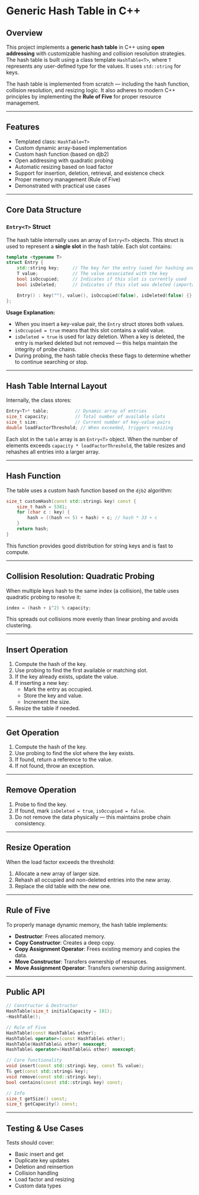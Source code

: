 # Generic Hash Table in C++

## Overview

This project implements a **generic hash table** in C++ using **open addressing** with customizable hashing and collision resolution strategies. The hash table is built using a class template `HashTable<T>`, where `T` represents any user-defined type for the values. It uses `std::string` for keys.

The hash table is implemented from scratch — including the hash function, collision resolution, and resizing logic. It also adheres to modern C++ principles by implementing the **Rule of Five** for proper resource management.

---

## Features

- Templated class: `HashTable<T>`
- Custom dynamic array-based implementation
- Custom hash function (based on djb2)
- Open addressing with quadratic probing
- Automatic resizing based on load factor
- Support for insertion, deletion, retrieval, and existence check
- Proper memory management (Rule of Five)
- Demonstrated with practical use cases

---

## Core Data Structure

### `Entry<T>` Struct

The hash table internally uses an array of `Entry<T>` objects. This struct is used to represent a **single slot** in the hash table. Each slot contains:

```cpp
template <typename T>
struct Entry {
    std::string key;     // The key for the entry (used for hashing and lookup)
    T value;             // The value associated with the key
    bool isOccupied;     // Indicates if this slot is currently used
    bool isDeleted;      // Indicates if this slot was deleted (important for open addressing)

    Entry() : key(""), value(), isOccupied(false), isDeleted(false) {}
};
```

**Usage Explanation:**

- When you insert a key-value pair, the `Entry` struct stores both values.
- `isOccupied = true` means that this slot contains a valid value.
- `isDeleted = true` is used for lazy deletion. When a key is deleted, the entry is marked deleted but not removed — this helps maintain the integrity of probe chains.
- During probing, the hash table checks these flags to determine whether to continue searching or stop.

---

## Hash Table Internal Layout

Internally, the class stores:

```cpp
Entry<T>* table;          // Dynamic array of entries
size_t capacity;          // Total number of available slots
size_t size;              // Current number of key-value pairs
double loadFactorThreshold; // When exceeded, triggers resizing
```

Each slot in the `table` array is an `Entry<T>` object. When the number of elements exceeds `capacity * loadFactorThreshold`, the table resizes and rehashes all entries into a larger array.

---

## Hash Function

The table uses a custom hash function based on the `djb2` algorithm:

```cpp
size_t customHash(const std::string& key) const {
    size_t hash = 5381;
    for (char c : key) {
        hash = ((hash << 5) + hash) + c; // hash * 33 + c
    }
    return hash;
}
```

This function provides good distribution for string keys and is fast to compute.

---

## Collision Resolution: Quadratic Probing

When multiple keys hash to the same index (a collision), the table uses quadratic probing to resolve it:

```cpp
index = (hash + i^2) % capacity;
```

This spreads out collisions more evenly than linear probing and avoids clustering.

---

## Insert Operation

1. Compute the hash of the key.
2. Use probing to find the first available or matching slot.
3. If the key already exists, update the value.
4. If inserting a new key:
   - Mark the entry as occupied.
   - Store the key and value.
   - Increment the size.
5. Resize the table if needed.

---

## Get Operation

1. Compute the hash of the key.
2. Use probing to find the slot where the key exists.
3. If found, return a reference to the value.
4. If not found, throw an exception.

---

## Remove Operation

1. Probe to find the key.
2. If found, mark `isDeleted = true`, `isOccupied = false`.
3. Do not remove the data physically — this maintains probe chain consistency.

---

## Resize Operation

When the load factor exceeds the threshold:
1. Allocate a new array of larger size.
2. Rehash all occupied and non-deleted entries into the new array.
3. Replace the old table with the new one.

---

## Rule of Five

To properly manage dynamic memory, the hash table implements:

- **Destructor**: Frees allocated memory.
- **Copy Constructor**: Creates a deep copy.
- **Copy Assignment Operator**: Frees existing memory and copies the data.
- **Move Constructor**: Transfers ownership of resources.
- **Move Assignment Operator**: Transfers ownership during assignment.

---

## Public API

```cpp
// Constructor & Destructor
HashTable(size_t initialCapacity = 101);
~HashTable();

// Rule of Five
HashTable(const HashTable& other);
HashTable& operator=(const HashTable& other);
HashTable(HashTable&& other) noexcept;
HashTable& operator=(HashTable&& other) noexcept;

// Core functionality
void insert(const std::string& key, const T& value);
T& get(const std::string& key);
void remove(const std::string& key);
bool contains(const std::string& key) const;

// Info
size_t getSize() const;
size_t getCapacity() const;
```

---

## Testing & Use Cases

Tests should cover:

- Basic insert and get
- Duplicate key updates
- Deletion and reinsertion
- Collision handling
- Load factor and resizing
- Custom data types

